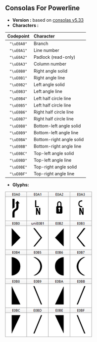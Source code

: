 

## Consolas For Powerline
 - **Version :** based on [consolas v5.33](https://en.wikipedia.org/wiki/Consolas)
 - **Characters :**

| Codepoint  | Character                |
| :---:      | :---                     |
| `"\uE0A0"` | Branch                   |
| `"\uE0A1"` | Line number              |
| `"\uE0A2"` | Padlock (read-only)      |
| `"\uE0A3"` | Column number            |
| `"\uE0B0"` | Right angle solid        |
| `"\uE0B1"` | Right angle line         |
| `"\uE0B2"` | Left angle solid         |
| `"\uE0B3"` | Left angle line          |
| `"\uE0B4"` | Left half circle line    |
| `"\uE0B5"` | Left half circle line    |
| `"\uE0B6"` | Right half circle line   |
| `"\uE0B7"` | Right half circle line   |
| `"\uE0B8"` | Bottom-left angle solid  |
| `"\uE0B9"` | Bottom-left angle line   |
| `"\uE0BA"` | Bottom-right angle solid |
| `"\uE0BB"` | Bottom-right angle line  |
| `"\uE0BC"` | Top-left angle solid     |
| `"\uE0BD"` | Top-left angle line      |
| `"\uE0BE"` | Top-right angle solid    |
| `"\uE0BF"` | Top-right angle line     |

 - **Glyphs:**

![Glyph](./glyph.png)
